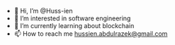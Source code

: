 - 👋 Hi, I’m @Huss-ien
- 👀 I’m interested in software engineering
- 🌱 I’m currently learning about blockchain
- 📫 How to reach me hussien.abdulrazek@gmail.com

<!---
Huss-ien/Huss-ien is a ✨ special ✨ repository because its `README.md` (this file) appears on your GitHub profile.
You can click the Preview link to take a look at your changes.
--->
